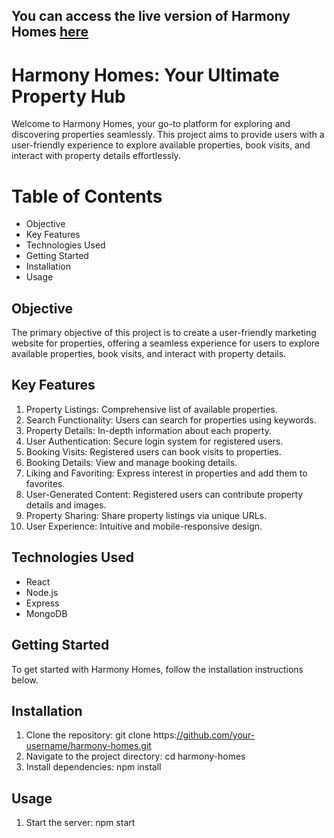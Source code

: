 ## You can access the live version of Harmony Homes [here](https://harmony-homes-rejos-projects.vercel.app/) 

# Harmony Homes: Your Ultimate Property Hub
Welcome to Harmony Homes, your go-to platform for exploring and discovering properties seamlessly. This project aims to provide users with a user-friendly experience to explore available properties, book visits, and interact with property details effortlessly.

# Table of Contents
- Objective
- Key Features
- Technologies Used
- Getting Started
- Installation
- Usage

## Objective
The primary objective of this project is to create a user-friendly marketing website for properties, offering a seamless experience for users to explore available properties, book visits, and interact with property details.

## Key Features
1. Property Listings: Comprehensive list of available properties.
2. Search Functionality: Users can search for properties using keywords.
3. Property Details: In-depth information about each property.
4. User Authentication: Secure login system for registered users.
5. Booking Visits: Registered users can book visits to properties.
6. Booking Details: View and manage booking details.
7. Liking and Favoriting: Express interest in properties and add them to favorites.
8. User-Generated Content: Registered users can contribute property details and images.
9. Property Sharing: Share property listings via unique URLs.
10. User Experience: Intuitive and mobile-responsive design.

## Technologies Used
- React
- Node.js
- Express
- MongoDB

## Getting Started
To get started with Harmony Homes, follow the installation instructions below.

## Installation
1. Clone the repository: 
git clone https:[//github.com/your-username/harmony-homes.git](https://github.com/Rejoy01/Harmony_Homes.git)
2. Navigate to the project directory:
cd harmony-homes
3. Install dependencies:
npm install

## Usage
1. Start the server:
npm start

